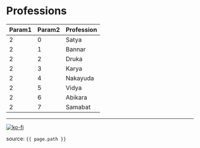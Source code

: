 # Professions

| Param1 | Param2 | Profession |
| ------ | ------ | ---------- |
| 2      | 0      | Satya      |
| 2      | 1      | Bannar     |
| 2      | 2      | Druka      |
| 2      | 3      | Karya      |
| 2      | 4      | Nakayuda   |
| 2      | 5      | Vidya      |
| 2      | 6      | Abikara    |
| 2      | 7      | Samabat    |

---

[![ko-fi](https://www.ko-fi.com/img/githubbutton_sm.svg)](https://ko-fi.com/T6T41JKMI)

source: `{{ page.path }}`
